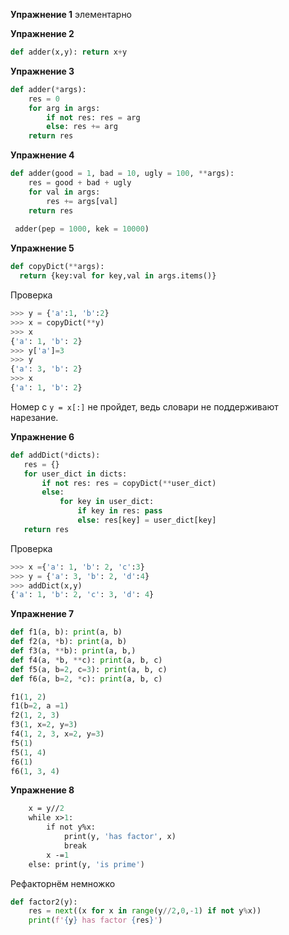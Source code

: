 **Упражнение 1**
элементарно

**Упражнение 2**

```python
def adder(x,y): return x+y
```
**Упражнение 3**
```python
def adder(*args):
    res = 0
    for arg in args:
        if not res: res = arg
        else: res += arg
    return res
```
**Упражнение 4**
```python
def adder(good = 1, bad = 10, ugly = 100, **args):
    res = good + bad + ugly
    for val in args:
        res += args[val]
    return res
 
 adder(pep = 1000, kek = 10000)
 ```
 **Упражнение 5**
  ```python
 def copyDict(**args):
    return {key:val for key,val in args.items()}    
  ```
Проверка
  ```python
>>> y = {'a':1, 'b':2}
>>> x = copyDict(**y)
>>> x
{'a': 1, 'b': 2}
>>> y['a']=3
>>> y
{'a': 3, 'b': 2}
>>> x
{'a': 1, 'b': 2}
```
 Номер с `y = x[:]` не пройдет, ведь словари не поддерживают нарезание.
 
 **Упражнение 6**
 ```python
 def addDict(*dicts):
    res = {}
    for user_dict in dicts:
        if not res: res = copyDict(**user_dict)
        else:
            for key in user_dict:
                if key in res: pass
                else: res[key] = user_dict[key]
    return res
 ```
 Проверка
```python
>>> x ={'a': 1, 'b': 2, 'c':3}
>>> y = {'a': 3, 'b': 2, 'd':4}
>>> addDict(x,y)
{'a': 1, 'b': 2, 'c': 3, 'd': 4}
```
**Упражнение 7**
```python
def f1(a, b): print(a, b)
def f2(a, *b): print(a, b)
def f3(a, **b): print(a, b,)
def f4(a, *b, **c): print(a, b, c)
def f5(a, b=2, c=3): print(a, b, c)
def f6(a, b=2, *c): print(a, b, c)

f1(1, 2)
f1(b=2, a =1)
f2(1, 2, 3)
f3(1, x=2, y=3)
f4(1, 2, 3, x=2, y=3)
f5(1)
f5(1, 4)
f6(1)
f6(1, 3, 4)
```
**Упражнение 8**
```def factor(y):
    x = y//2
    while x>1:
        if not y%x:
            print(y, 'has factor', x)
            break
        x -=1
    else: print(y, 'is prime')
```
Рефакторнём немножко
```python
def factor2(y):
    res = next((x for x in range(y//2,0,-1) if not y%x))
    print(f'{y} has factor {res}')
 ```
 
